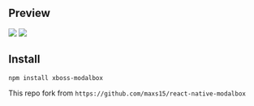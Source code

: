 
## Preview
![](https://i.imgur.com/QTAYh81.gif)
![](http://i.imgur.com/3XULLt8.gif)

## Install

`npm install xboss-modalbox`

This repo fork from `https://github.com/maxs15/react-native-modalbox` 